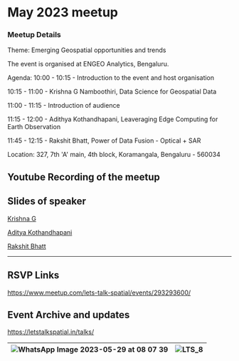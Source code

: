 # May 2023 meetup

### Meetup Details

Theme: Emerging Geospatial opportunities and trends

The event is organised at ENGEO Analytics, Bengaluru.

Agenda:
10:00 - 10:15 - Introduction to the event and host organisation

10:15 - 11:00 - Krishna G Namboothiri, Data Science for Geospatial Data

11:00 - 11:15 - Introduction of audience

11:15 - 12:00 - Adithya Kothandhapani, Leaveraging Edge Computing for Earth Observation

11:45 - 12:15 - Rakshit Bhatt, Power of Data Fusion - Optical + SAR

Location:
327, 7th 'A' main, 4th block, Koramangala, Bengaluru - 560034

## Youtube Recording of the meetup

## Slides of speaker
[Krishna G]()

[Aditya Kothandhapani](https://github.com/letstalkspatial/2023-may/files/11587751/20230527_SkyServe%40LetsTalkSpatial-8_v3.Abridged.pdf)

[Rakshit Bhatt](https://github.com/letstalkspatial/2023-may/files/11587763/Harnessing.the.Power.of.Co-registered.Data.pdf)

---

## RSVP Links
https://www.meetup.com/lets-talk-spatial/events/293293600/

## Event Archive and updates
https://letstalkspatial.in/talks/

| ![WhatsApp Image 2023-05-29 at 08 07 39](https://github.com/letstalkspatial/2023-may/assets/119618422/c20a7daf-3f32-478c-bb8a-2e9dbb587d10)| ![LTS_8](https://github.com/letstalkspatial/2023-may/assets/119618422/9fe135fe-52e0-416a-bb66-98c7a652a5e6)|
|-------------------------------------------------------------------------------------------------------------------------------------|------------------------------------------------------------------------------------------------------------------------------|

